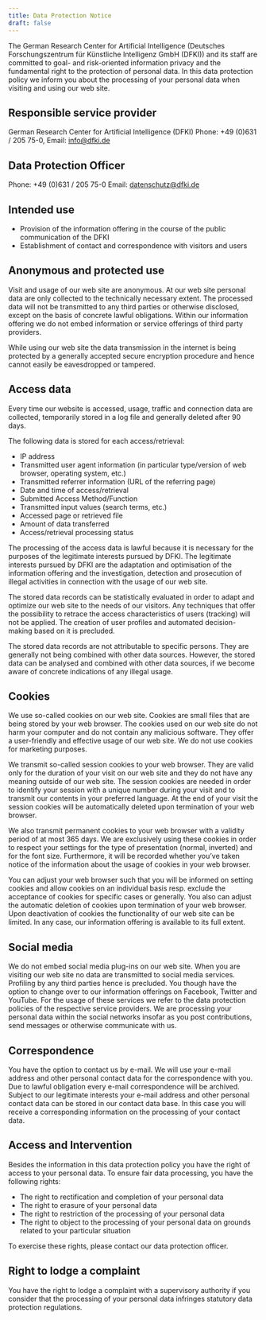 ```yaml
---
title: Data Protection Notice
draft: false
---
```


The German Research Center for Artificial Intelligence (Deutsches Forschungszentrum für Künstliche Intelligenz GmbH (DFKI)) and its staff are committed to goal- and risk-oriented information privacy and the fundamental right to the protection of personal data. In this data protection policy we inform you about the processing of your personal data when visiting and using our web site.

## Responsible service provider

German Research Center for Artificial Intelligence (DFKI)
Phone: +49 (0)631 / 205 75-0, Email: info@dfki.de

## Data Protection Officer

Phone: +49 (0)631 / 205 75-0
Email: datenschutz@dfki.de

## Intended use

- Provision of the information offering in the course of the public communication of the DFKI
- Establishment of contact and correspondence with visitors and users

## Anonymous and protected use

Visit and usage of our web site are anonymous. At our web site personal data are only collected to the technically necessary extent. The processed data will not be transmitted to any third parties or otherwise disclosed, except on the basis of concrete lawful obligations. Within our information offering we do not embed information or service offerings of third party providers.

While using our web site the data transmission in the internet is being protected by a generally accepted secure encryption procedure and hence cannot easily be eavesdropped or tampered.

## Access data

Every time our website is accessed, usage, traffic and connection data are collected, temporarily stored in a log file and generally deleted after 90 days.

The following data is stored for each access/retrieval:

- IP address
- Transmitted user agent information (in particular type/version of web browser, operating system, etc.)
- Transmitted referrer information (URL of the referring page)
- Date and time of access/retrieval
- Submitted Access Method/Function
- Transmitted input values ​​(search terms, etc.)
- Accessed page or retrieved file
- Amount of data transferred
- Access/retrieval processing status

The processing of the access data is lawful because it is necessary for the purposes of the legitimate interests pursued by DFKI. The legitimate interests pursued by DFKI are the adaptation and optimisation of the information offering and the investigation, detection and prosecution of illegal activities in connection with the usage of our web site.

The stored data records can be statistically evaluated in order to adapt and optimize our web site to the needs of our visitors. Any techniques that offer the possibility to retrace the access characteristics of users (tracking) will not be applied. The creation of user profiles and automated decision-making based on it is precluded.

The stored data records are not attributable to specific persons. They are generally not being combined with other data sources. However, the stored data can be analysed and combined with other data sources, if we become aware of concrete indications of any illegal usage.

## Cookies

We use so-called cookies on our web site. Cookies are small files that are being stored by your web browser. The cookies used on our web site do not harm your computer and do not contain any malicious software. They offer a user-friendly and effective usage of our web site. We do not use cookies for marketing purposes.

We transmit so-called session cookies to your web browser. They are valid only for the duration of your visit on our web site and they do not have any meaning outside of our web site. The session cookies are needed in order to identify your session with a unique number during your visit and to transmit our contents in your preferred language. At the end of your visit the session cookies will be automatically deleted upon termination of your web browser.

We also transmit permanent cookies to your web browser with a validity period of at most 365 days. We are exclusively using these cookies in order to respect your settings for the type of presentation (normal, inverted) and for the font size. Furthermore, it will be recorded whether you’ve taken notice of the information about the usage of cookies in your web browser.

You can adjust your web browser such that you will be informed on setting cookies and allow cookies on an individual basis resp. exclude the acceptance of cookies for specific cases or generally. You also can adjust the automatic deletion of cookies upon termination of your web browser. Upon deactivation of cookies the functionality of our web site can be limited. In any case, our information offering is available to its full extent.

## Social media

We do not embed social media plug-ins on our web site. When you are visiting our web site no data are transmitted to social media services. Profiling by any third parties hence is precluded. You though have the option to change over to our information offerings on Facebook, Twitter and YouTube. For the usage of these services we refer to the data protection policies of the respective service providers. We are processing your personal data within the social networks insofar as you post contributions, send messages or otherwise communicate with us.

## Correspondence

You have the option to contact us by e-mail. We will use your e-mail address and other personal contact data for the correspondence with you. Due to lawful obligation every e-mail correspondence will be archived. Subject to our legitimate interests your e-mail address and other personal contact data can be stored in our contact data base. In this case you will receive a corresponding information on the processing of your contact data.

## Access and Intervention

Besides the information in this data protection policy you have the right of access to your personal data. To ensure fair data processing, you have the following rights:

- The right to rectification and completion of your personal data
- The right to erasure of your personal data
- The right to restriction of the processing of your personal data
- The right to object to the processing of your personal data on grounds related to your particular situation

To exercise these rights, please contact our data protection officer.

## Right to lodge a complaint

You have the right to lodge a complaint with a supervisory authority if you consider that the processing of your personal data infringes statutory data protection regulations.

